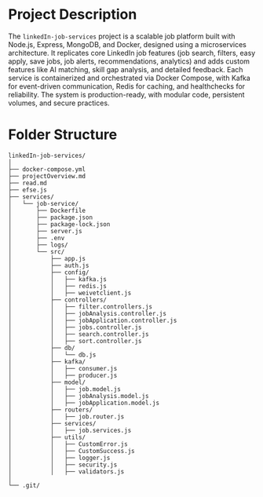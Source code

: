     
    
    
    
    

# Project Description

The `linkedIn-job-services` project is a scalable job platform built with Node.js, Express, MongoDB, and Docker, designed using a microservices architecture. It replicates core LinkedIn job features (job search, filters, easy apply, save jobs, job alerts, recommendations, analytics) and adds custom features like AI matching, skill gap analysis, and detailed feedback. Each service is containerized and orchestrated via Docker Compose, with Kafka for event-driven communication, Redis for caching, and healthchecks for reliability. The system is production-ready, with modular code, persistent volumes, and secure practices.

# Folder Structure

```
linkedIn-job-services/
│
├── docker-compose.yml
├── projectOverview.md
├── read.md
├── efse.js
├── services/
│   └── job-service/
│       ├── Dockerfile
│       ├── package.json
│       ├── package-lock.json
│       ├── server.js
│       ├── .env
│       ├── logs/
│       └── src/
│           ├── app.js
│           ├── auth.js
│           ├── config/
│           │   ├── kafka.js
│           │   ├── redis.js
│           │   ├── weivetclient.js
│           ├── controllers/
│           │   ├── filter.controllers.js
│           │   ├── jobAnalysis.controller.js
│           │   ├── jobApplication.controller.js
│           │   ├── jobs.controller.js
│           │   ├── search.controller.js
│           │   ├── sort.controller.js
│           ├── db/
│           │   └── db.js
│           ├── kafka/
│           │   ├── consumer.js
│           │   ├── producer.js
│           ├── model/
│           │   ├── job.model.js
│           │   ├── jobAnalysis.model.js
│           │   ├── jobApplication.model.js
│           ├── routers/
│           │   ├── job.router.js
│           ├── services/
│           │   ├── job.services.js
│           ├── utils/
│           │   ├── CustomError.js
│           │   ├── CustomSuccess.js
│           │   ├── logger.js
│           │   ├── security.js
│           │   ├── validators.js
│
└── .git/
```